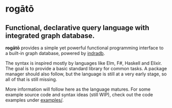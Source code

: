 # rogātō
## Functional, declarative query language with integrated graph database.

**rogātō** provides a simple yet powerful functional programming interface to a built-in graph database, powered by [indradb](https://github.com/indradb/indradb).

The syntax is inspired mostly by languages like Elm, F#, Haskell and Elixir. The goal is to provide a basic standard library for common tasks. A package manager should also follow, but the language is still at a very early stage, so all of that is still missing.

More information will follow here as the language matures.
For some example source code and syntax ideas (still WIP), check out the code examples under [examples/](examples/).

